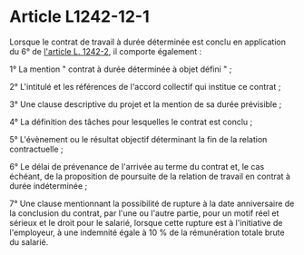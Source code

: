 # Article L1242-12-1

Lorsque le contrat de travail à durée déterminée est conclu en application du 6° de [l'article L. 1242-2][1], il comporte également : 

1° La mention " contrat à durée déterminée à objet défini " ; 

2° L'intitulé et les références de l'accord collectif qui institue ce contrat ; 

3° Une clause descriptive du projet et la mention de sa durée prévisible ; 

4° La définition des tâches pour lesquelles le contrat est conclu ; 

5° L'évènement ou le résultat objectif déterminant la fin de la relation contractuelle ; 

6° Le délai de prévenance de l'arrivée au terme du contrat et, le cas échéant, de la proposition de poursuite de la relation de travail en contrat à durée indéterminée ; 

7° Une clause mentionnant la possibilité de rupture à la date anniversaire de la conclusion du contrat, par l'une ou l'autre partie, pour un motif réel et sérieux et le droit pour le salarié, lorsque cette rupture est à l'initiative de l'employeur, à une indemnité égale à 10 % de la rémunération totale brute du salarié.

 [1]: /affichCodeArticle.do?cidTexte=LEGITEXT000006072050&idArticle=LEGIARTI000006901195&dateTexte=&categorieLien=cid